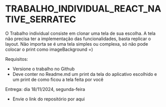 # TRABALHO_INDIVIDUAL_REACT_NATIVE_SERRATEC
O Trabalho individual consiste em clonar uma tela de sua escolha.
A tela não precisa ter a implementação das funcionalidades, basta replicar o layout.
Não importa se é uma tela simples ou complexa, só não pode colocar o print como imageBackground =)


Requisitos:
- Versione o trabalho no Github
- Deve conter no Readme.md um print da tela do aplicativo escolhido e um print de como ficou a tela feita por você

Entrega: dia 18/11/2024, segunda-feira
- Envie o link do repositório por aqui
